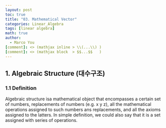 ```yaml
---
layout: post
toc: true
title: "03. Mathematical Vector"
categories: Linear_Algebra
tags: [linear algebra]
math: true
author:
  - Marco You
[comment]: <> (mathjax inline > \\(...\\) )
[comment]: <> (mathjax block  > $$...$$   )
---
```


## 1. Algebraic Structure (대수구조)

### 1.1 Definition

Algebraic structure isa mathematical object that encompasses a certain set of numbers, replacements of numbers (e.g. x y z), all the mathematical operations assigned to such numbers ans replacements, and all the axioms assigned to the latters. In simple definition, we could also say that it is a set assigned with series of operations.